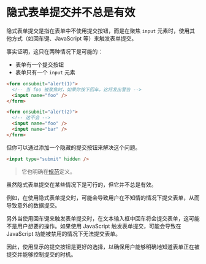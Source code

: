# 隐式表单提交并不总是有效

隐式表单提交是指在表单中不使用提交按钮，而是在聚焦 `input` 元素时，使用其他方式（如回车键、JavaScript 等）来触发表单提交。

事实证明，这只在两种情况下是可能的：

- 表单有一个提交按钮
- 表单只有一个 `input` 元素

```html
<form onsubmit="alert(1)">
  <!-- 当 foo 被聚焦时，如果你按下回车，这将发出警告 -->
  <input name="foo" />
</form>

<form onsubmit="alert(2)">
  <!-- 这不会 -->
  <input name="foo" />
  <input name="bar" />
</form>
```

但你可以通过添加一个隐藏的提交按钮来解决这个问题。

```html
<input type="submit" hidden />
```

> 它也明确在[规范](https://www.w3.org/TR/html5/forms.html#implicit-submission)定义。

虽然隐式表单提交在某些情况下是可行的，但它并不总是有效。

例如，在使用隐式表单提交时，可能会导致用户在不知情的情况下提交表单，从而导致意外的数据提交。

另外当使用回车键来触发表单提交时，在文本输入框中回车将会提交表单，这可能不是用户想要的操作。如果使用 JavaScript 触发表单提交，可能会导致在 JavaScript 功能被禁用的情况下无法提交表单。

因此，使用显示的提交按钮是更好的选择，以确保用户能够明确地知道表单正在被提交并能够控制提交的时机。
